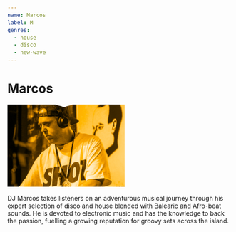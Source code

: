 ```yaml
---
name: Marcos
label: M
genres:
  - house
  - disco
  - new-wave
---
```


# Marcos

![](./assets/images/_sample.png)

DJ Marcos takes listeners on an adventurous musical journey through his expert selection of disco and house blended with Balearic and Afro-beat sounds. He is devoted to electronic music and has the knowledge to back the passion, fuelling a growing reputation for groovy sets across the island.
